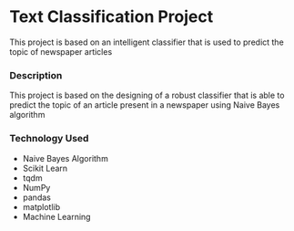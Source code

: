# Text Classification Project
This project is based on an intelligent classifier that is used to predict the topic of newspaper articles

### Description
This project is based on the designing of a robust classifier that is able to predict the topic of an article present in a newspaper using Naive Bayes algorithm 

### Technology Used
* Naive Bayes Algorithm
* Scikit Learn
* tqdm
* NumPy
* pandas
* matplotlib
* Machine Learning
